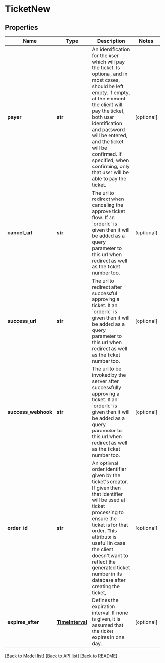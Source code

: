 # TicketNew

## Properties
Name | Type | Description | Notes
------------ | ------------- | ------------- | -------------
**payer** | **str** | An identification for the user which will pay the ticket. Is optional, and in most cases, should be left empty. If empty, at the moment the client will pay the ticket, both user identification and password will be entered, and the ticket will be confirmed. If specified, when confirming, only that user will be able to pay the ticket.   | [optional] 
**cancel_url** | **str** | The url to redirect when canceling the approve ticket flow. If an &#x60;orderId&#x60; is given then it will be added as a query parameter to this url when redirect as well as the ticket number too.  | [optional] 
**success_url** | **str** | The url to redirect after successful approving a ticket.  If an &#x60;orderId&#x60; is given then it will be added as a query parameter to this url when redirect as well as the ticket number too.  | [optional] 
**success_webhook** | **str** | The url to be invoked by the server after successfully approving a  ticket. If an &#x60;orderId&#x60; is given then it will be added as a query parameter to this url when redirect as well as the ticket number too.            | [optional] 
**order_id** | **str** | An optional order identifier given by the ticket&#39;s creator. If given  then that identifier will be used at ticket processing to ensure the  ticket is for that order. This attribute is usefull in case the client doesn&#39;t want to reflect  the generated ticket number in its database after creating the ticket,  | [optional] 
**expires_after** | [**TimeInterval**](TimeInterval.md) | Defines the expiration interval. If none is given, it is assumed that the ticket expires in one day.  | [optional] 

[[Back to Model list]](../README.md#documentation-for-models) [[Back to API list]](../README.md#documentation-for-api-endpoints) [[Back to README]](../README.md)


